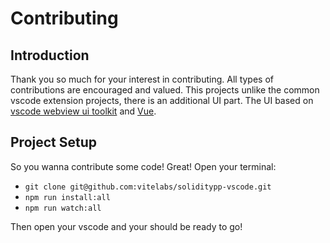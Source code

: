 # Contributing

## Introduction

Thank you so much for your interest in contributing. All types of
contributions are encouraged and valued. This projects unlike the common vscode extension projects, there is
an additional UI part. The UI based on [vscode webview ui toolkit](https://github.com/microsoft/vscode-webview-ui-toolkit) and [Vue](https://vuejs.org).

## Project Setup
So you wanna contribute some code! Great! Open your terminal:
* `git clone git@github.com:vitelabs/soliditypp-vscode.git` 
* `npm run install:all`
* `npm run watch:all`

Then open your vscode and your should be ready to go!
